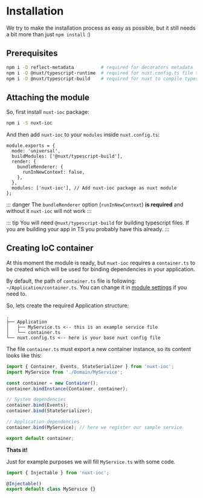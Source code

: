 # Installation

We try to make the installation process as easy as possible, but it still needs a bit more than just `npm install` :)

## Prerequisites

```bash
npm i -D reflect-metadata          # required for decorators metadata
npm i -D @nuxt/typescript-runtime  # required for nuxt.config.ts file to be compiled (use `nuxt-ts` to start server) [optional]
npm i -D @nuxt/typescript-build    # required for nuxt to compile typescript files
```

## Attaching the module

So, first install `nuxt-ioc` package:

```bash
npm i -S nuxt-ioc
```

And then add `nuxt-ioc` to your `modules` inside `nuxt.config.ts`:

```ts{4-9}
module.exports = {
  mode: 'universal',
  buildModules: ['@nuxt/typescript-build'],
  render: {
    bundleRenderer: {
      runInNewContext: false,
    },
  },
  modules: ['nuxt-ioc'], // Add nuxt-ioc package as nuxt module
};
```

::: danger
The `bundleRenderer` option (`runInNewContext`) **is required** and without it `nuxt-ioc` will not work
:::

::: tip
You will need `@nuxt/typescript-build` for building typescript files. If you are building your app in TS you probably have this already.
:::

## Creating IoC container

At this moment the module is ready, but `nuxt-ioc` requires a `container.ts` to be created which will be used for binding dependencies in your application.

By default, the path of `container.ts` file is following: `~/Application/container.ts`. You can change it in [module settings](./settings.md) if you need to.

So, lets create the required Application structure:

```text{4}
.
├── Application
│   ├── MyService.ts <-- this is an example service file
│   └── container.ts
└── nuxt.config.ts <-- here is your base nuxt config file
```

The file `container.ts` must export a new container instance, so its content looks like this:

```ts
import { Container, Events, StateSerializer } from 'nuxt-ioc';
import MyService from './Domain/MyService';

const container = new Container();
container.bindInstance(Container, container);

// System dependencies
container.bind(Events);
container.bind(StateSerializer);

// Application dependencies
container.bind(MyService); // here we register our sample service

export default container;
```

**Thats it!**

Just for example purposes we will fill `MyService.ts` with some code.

```ts
import { Injectable } from 'nuxt-ioc';

@Injectable()
export default class MyService {}
```

